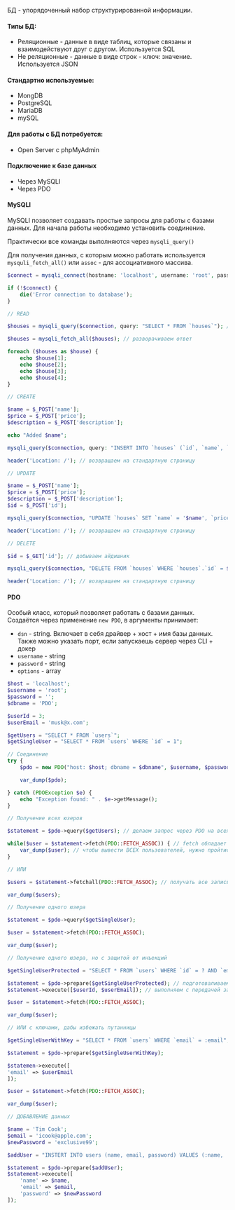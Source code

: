  БД - упорядоченный набор структурированной информации.
#### Типы БД:
- Реляционные - данные в виде таблиц, которые связаны и взаимодействуют друг с другом. Используется SQL
- Не реляционные - данные в виде строк - ключ: значение. Используется JSON

#### Стандартно используемые:
- MongDB
- PostgreSQL
- MariaDB
- mySQL
#### Для работы с БД потребуется:

- Open Server с phpMyAdmin
#### Подключение к базе данных

- Через MySQLI
- Через PDO

#### MySQLI

MySQLI позволяет создавать простые запросы для работы с базами данных.
Для начала работы необходимо установить соединение.

Практически все команды выполняются через `mysqli_query()`

Для получения данных, с которым можно работать используется `mysquli_fetch_all()` или `assoc` - для ассоциативного массива.

```php
$connect = mysqli_connect(hostname: 'localhost', username: 'root', password: '', database: 'mydb'); // соединяемся с БД

if (!$connect) {
	die('Error connection to database');
}

// READ

$houses = mysqli_query($connection, query: "SELECT * FROM `houses`"); // повторяем тут SQL запрос

$houses = mysqli_fetch_all($houses); // разворачиваем ответ

foreach ($houses as $house) {
	echo $house[1];
	echo $house[2];
	echo $house[3];
	echo $house[4];
}

// CREATE

$name = $_POST['name'];
$price = $_POST['price'];
$description = $_POST['description'];

echo "Added $name";

mysqli_query($connection, query: "INSERT INTO `houses` (`id`, `name`, `price`, `description`) VALUES (NULL, '$name', '$price', '$description')"); // фигачим запрос на добавление

header('Location: /'); // возвращаем на стандартную страницу

// UPDATE

$name = $_POST['name'];
$price = $_POST['price'];
$description = $_POST['description'];
$id = $_POST['id'];

mysqli_query($connection, "UPDATE `houses` SET `name` = '$name', `price` = '$price', `description` = '$description' WHERE `houses`.`id` = $id"); // фигачим запрос на изменение

header('Location: /'); // возвращаем на стандартную страницу

// DELETE

$id = $_GET['id']; // добываем айдишник

mysqli_query($connection, "DELETE FROM `houses` WHERE `houses`.`id` = $id"); // удаляем по ID

header('Location: /'); // возвращаем на стандартную страницу

```

#### PDO

Особый класс, который позволяет работать с базами данных. Создаётся через применение `new PDO`, в аргументы принимает:
- `dsn` - string. Включает в себя драйвер + хост + имя базы данных. Также можно указать порт, если запускаешь сервер через CLI + докер
- `username` - string
- `password` - string
- `options` - array

```php
$host = 'localhost';
$username = 'root';
$password = '';
$dbname = 'PDO';

$userId = 3;
$userEmail = 'musk@x.com';

$getUsers = "SELECT * FROM `users`";
$getSingleUser = "SELECT * FROM `users` WHERE `id` = 1";

// Соединение
try {
	$pdo = new PDO("host: $host; dbname = $dbname", $username, $password);

	var_dump($pdo);

} catch (PDOException $e) {
	echo "Exception found: " . $e->getMessage();
}

// Получение всех юзеров

$statement = $pdo->query($getUsers); // делаем запрос через PDO на всех юзеров

while($user = $statement->fetch(PDO::FETCH_ASSOC)) { // fetch обладает своим MODE иначе отправляет ассоциативно-неассоциативный массив
	var_dump($user); // чтобы вывести ВСЕХ пользователей, нужно пройтись циклом по запросу fetch. Иначе получаем только первого юзера.
}

// ИЛИ

$users = $statement->fetchall(PDO::FETCH_ASSOC); // получать все записи без цикла

var_dump($users);

// Получение одного юзера

$statement = $pdo->query($getSingleUser);

$user = $statement->fetch(PDO::FETCH_ASSOC);

var_dump($user);

// Получение одного юзера, но с защитой от инъекций

$getSingleUserProtected = "SELECT * FROM `users` WHERE `id` = ? AND `email` = ?";

$statement = $pdo->prepare($getSingleUserProtected); // подготоваливаем запрос
$statement->execute([$userId, $userEmail]); // выполняем с передачей защищённого параметра

$user = $statement->fetch(PDO::FETCH_ASSOC);

var_dump($user);

// ИЛИ с ключами, дабы избежать путанницы

$getSingleUserWithKey = "SELECT * FROM `users` WHERE `email` = :email";

$statement = $pdo->prepare($getSingleUserWithKey);

$statemen->execute([
'email' => $userEmail
]);

$user = $statement->fetch(PDO::FETCH_ASSOC);

var_dump($user);

// ДОБАВЛЕНИЕ данных

$name = 'Tim Cook';
$email = 'icook@apple.com';
$newPassword = 'exclusive99';

$addUser = "INSTERT INTO users (name, email, password) VALUES (:name, :email, :password)";

$statement = $pdo->prepare($addUser);
$statement->execute([
	'name' => $name,
	'email' => $email,
	'password' => $newPassword
]);

```